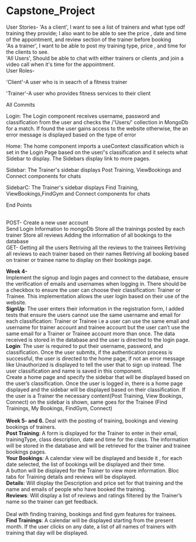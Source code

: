 # Capstone_Project

User Stories-
'As a client', I want to see a list of trainers and what type odf training they provide; I also want to be able to see the price , date and time of the appointment, and review section of the trainer before booking<br/>
'As a trainer', I want to be able to post my training type, price , and time for the clients to see.<br/>
'All Users', Should be able to chat with either trainers or clients ,and join a video call when it's time for the appointment.<br/>
User Roles-<br/>

<p>'Client'-A user who is in seacrh of a fitness trainer</p>
<p>'Trainer'-A user who provides fitness services to their client </p>

<p>All Commits
<p>Login: The Login component receives username, password and classification from the user and checks the /'Users/' collection in MongoDb for a match. If found the user gains access to the website otherwise, the an error message is displayed based on the type of error <br/>

<p>Home: The home component imports a useContext classification which is set in the Login Page based on the user/'s classification and it selects what Sidebar to display. The Sidebars display link to more pages.

<p>Sidebar: The Trainer's sidebar displays Post Training, ViewBookings and Connect components for chats

<p>SidebarC: The Trainer's sidebar displays Find Training, ViewBookings,FindGym and Connect components for chats

<p>End Points</p> <br>
POST-	Create a new user account	<br/>
        Send Login Information to mongoDb
        Store all the trainings posted by each trainer
        Store all reviews
        Adding the information of all bookings to the database <br/>
GET- Getting all the users
     Retriving all the reviews to the trainees
     Retriving all reviews to each trainer based on their names
     Retriving all booking based on trainer or trainee name to display on their bookings page.
     
     
<strong>Week 4-</strong><br/>
Implement the signup and login pages and connect to the database, ensure the verification of emails and usernames when logging in. There should be a checkbox to ensure the user can choose their classification: Trainer or Trainee. This implementation allows the user login based on their use of the website.<br/>
<strong>SignUp</strong>: The user enters their information in the registration form, I added tests that ensure the users cannot use the same username and email for each classification: Trainer or Trainee i.e a user can use the same email and username for trainer account and trainee account but the user can’t use the same email for a Trainer or Trainee account more than once. The data received is stored in the database and the user is directed to the login page.<br/>
<strong>Login</strong>: The user is required to put their username,  password, and classification. Once the user submits, if the authentication process is successful, the user is directed to the home page, if not an error message like Unauthorized is displayed to tell the user that to sign up instead. The user classification and name is saved in this component. <br/>
Create a home page and specify the sidebar that will be displayed based on the user’s classification.
Once the user is logged in, there is a home page displayed and the sidebar will be displayed based on their classification. If the user is a Trainer the necessary content(Post Training, View Bookings, Connect) on the sidebar is shown, same goes for the Trainee (Find Trainings, My Bookings, FindGym, Connect)<br/><br/>
<strong>Week 5- and 6.</strong>
Deal with the posting of training, bookings and viewing bookings of trainers. <br/>
<strong>Post Training</strong>: A form is displayed for the Trainer to enter in their email, trainingType, class description, date and time for the class. The information will be stored in the database and will be retrieved for the trainer and trainee bookings pages.<br/>
<strong>Your Bookings</strong>: A calendar view will be displayed and beside it , for each date selected, the list of bookings will be displayed and their time. <br/>
A button will be displayed for the Trainer to view more information. Bloc tabs for Training details and reviews will be displayed.<br/>
<strong>Details</strong>: Will display the Description and price set for that training and the name and emails of people who have booked the training.<br/>
<strong>Reviews</strong>: Will display a list of reviews and ratings filtered by the Trainer’s name so the trainer can get feedback.<br/>
<br/>
Deal with finding training, bookings and find gym features for trainees.<br/>
<strong>Find Trainings</strong>: A calendar will be displayed starting from the present month. If the user clicks on any date, a list of all names of trainers with training that day will be displayed. <br/>

